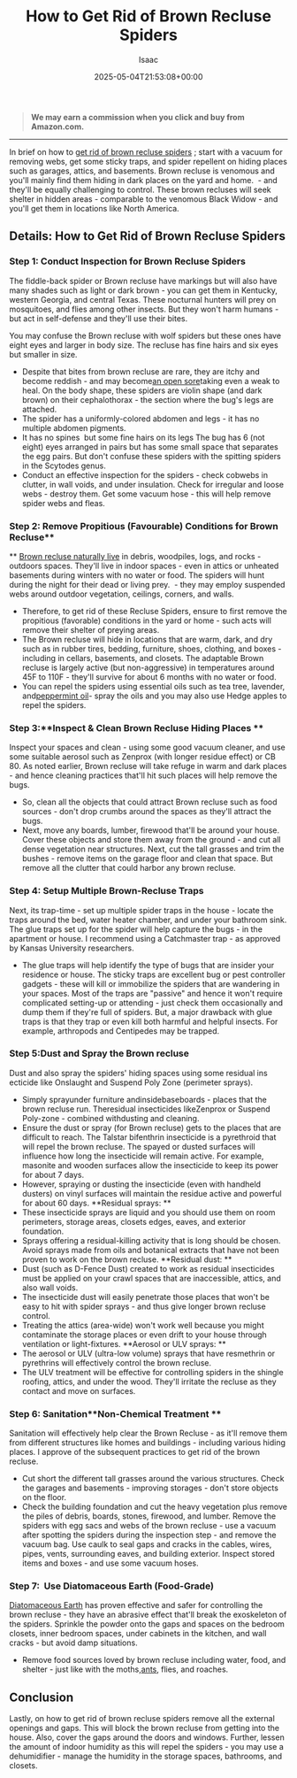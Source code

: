 ﻿---
author: Isaac
layout: post
title: How to Get Rid of Brown Recluse Spiders
date: '2025-05-04T21:53:08+00:00'
categories:
- Guide
- Spiders
tags: []
slug: /how-to-get-rid-of-brown-recluse-spiders/
lastmod: 2025-05-07T12:21:27+03:00
---
> **We may earn a commission when you click and buy from Amazon.com.**
>

---
In brief on how to
[get rid of brown recluse spiders](https://pestpolicy.com/how-to-get-rid-of-spiders/)
; start with a vacuum for removing webs, get some sticky traps, and spider repellent on hiding places such as garages, attics, and basements.
Brown recluse is venomous and you'll mainly find them hiding in dark places on the yard and home.  - and they'll be equally challenging to control.
These brown recluses will seek shelter in hidden areas - comparable to the venomous Black Widow - and you'll get them in locations like North America.
## Details: How to Get Rid of Brown Recluse Spiders
### Step 1: Conduct Inspection for Brown Recluse Spiders
The fiddle-back spider or Brown recluse have markings but will also have many shades such as light or dark brown - you can get them in Kentucky, western Georgia, and central Texas.
These nocturnal hunters will prey on mosquitoes, and flies among other insects. But they won't harm humans - but act in self-defense and they'll use their bites.

You may confuse the Brown recluse with wolf spiders but these ones have eight eyes and larger in body size. The recluse has fine hairs and six eyes but smaller in size.
- Despite that bites from brown recluse are rare, they are itchy and become reddish - and may become[an open sore](https://www.mayoclinic.org/diseases-conditions/spider-bites/symptoms-causes/syc-20352371)taking even a weak to heal.
On the body shape, these spiders are violin shape (and dark brown) on their cephalothorax - the section where the bug's legs are attached.
- The spider has a uniformly-colored abdomen and legs - it has no multiple abdomen pigments.
- It has no spines  but some fine hairs on its legs
The bug has 6 (not eight) eyes arranged in pairs but has some small space that separates the egg pairs. But don't confuse these spiders with the spitting spiders in the Scytodes genus.
- Conduct an effective inspection for the spiders - check cobwebs in clutter, in wall voids, and under insulation. Check for irregular and loose webs - destroy them.
Get some vacuum hose - this will help remove spider webs and fleas.
### Step 2: Remove Propitious (Favourable) Conditions for Brown Recluse**
**
[Brown recluse naturally live](https://entomology.ca.uky.edu/ef631)
in
debris, woodpiles, logs, and rocks -
outdoors spaces. They'll live in
indoor spaces - even in attics or
unheated basements during winters with no
water or food.
The spiders will hunt during the night for their dead or living prey.  - they may employ suspended webs around outdoor vegetation, ceilings, corners, and walls.
- Therefore, to get rid of these Recluse Spiders, ensure to first remove the propitious (favorable) conditions in the yard or home - such acts will remove their shelter of preying areas.
- The Brown recluse will hide in locations that are warm, dark, and dry such as in rubber tires, bedding, furniture, shoes, clothing, and boxes - including in cellars, basements, and closets.
The adaptable Brown recluse is largely active (but non-aggressive) in temperatures around 45F to 110F - they'll survive for about 6 months with no water or food.
- You can repel the spiders using essential oils such as tea tree, lavender,  and[peppermint oil](https://pestpolicy.com/does-peppermint-oil-repel-spiders/)- spray the oils and you may also use Hedge apples to repel the spiders.
### Step 3:**Inspect & Clean Brown Recluse Hiding Places **
Inspect your spaces and clean - using some good vacuum cleaner, and use some suitable aerosol such as Zenprox (with longer residue effect) or CB 80.
As noted earlier, Brown recluse will take refuge in warm and dark places - and hence cleaning practices that'll hit such places will help remove the bugs.
- So, clean all the objects that could attract Brown recluse such as food sources - don't drop crumbs around the spaces as they'll attract the bugs.
- Next, move any boards, lumber, firewood that'll be around your house. Cover these objects and store them away from the ground - and cut all dense vegetation near structures.
Next, cut the tall grasses and trim the bushes - remove items on the garage floor and clean that space. But remove all the clutter that could harbor any brown recluse.
### Step 4: Setup Multiple Brown-Recluse Traps
Next, its trap-time - set up multiple spider traps in the house - locate the traps around the bed, water heater chamber, and under your bathroom sink.
The glue traps set up for the spider will help capture the bugs - in the apartment or house. I recommend using a Catchmaster trap - as approved by Kansas University researchers.
- The glue traps will help identify the type of bugs that are insider your residence or house.
The sticky traps are excellent bug or pest controller gadgets - these will kill or immobilize the spiders that are wandering in your spaces.
Most of the traps are "passive" and hence it won't require complicated setting-up or attending - just check them occasionally and dump them if they're full of spiders.
But, a major drawback with glue traps is that they trap or even kill both harmful and helpful insects. For example, arthropods and Centipedes may be trapped.
### Step 5:**Dust and Spray the Brown recluse**
Dust and also spray the spiders' hiding spaces using some
residual ins
ecticide like Onslaught and Suspend Poly Zone (perimeter sprays).
- Simply sprayunder furniture andinsidebaseboards - places that the brown recluse run. Theresidual insecticides likeZenprox or Suspend Poly-zone - combined withdusting and cleaning.
- Ensure the dust or spray (for Brown recluse) gets to the places that are difficult to reach. The Talstar bifenthrin insecticide is a pyrethroid that will repel the brown recluse.
The spayed or dusted surfaces will influence how long the insecticide will remain active. For example, masonite and wooden surfaces allow the insecticide to keep its power for about 7 days.
- However, spraying or dusting the insecticide (even with handheld dusters) on vinyl surfaces will maintain the residue active and powerful for about 60 days.
**Residual sprays: **
- These insecticide sprays are liquid and you should use them on room perimeters, storage areas, closets edges, eaves, and exterior foundation.
- Sprays offering a residual-killing activity that is long should be chosen. Avoid sprays made from oils and botanical extracts that have not been proven to work on the brown recluse.
**Residual dust: **
- Dust (such as D-Fence Dust) created to work as residual insecticides must be applied on your crawl spaces that are inaccessible, attics, and also wall voids.
- The insecticide dust will easily penetrate those places that won't be easy to hit with spider sprays - and thus give longer brown recluse control.
- Treating the attics (area-wide) won't work well because you might contaminate the storage places or even drift to your house through ventilation or light-fixtures.
**Aerosol or ULV sprays: **
- The aerosol or ULV (ultra-low volume) sprays that have resmethrin or pyrethrins will effectively control the brown recluse.
- The ULV treatment will be effective for controlling spiders in the shingle roofing, attics, and under the wood. They'll irritate the recluse as they contact and move on surfaces.
### Step 6: Sanitation**Non-Chemical Treatment **
Sanitation will effectively help clear the Brown Recluse - as it'll remove them from different structures like homes and buildings - including various hiding places.
I approve of the subsequent practices to get rid of the brown recluse.
- Cut short the different tall grasses around the various structures. Check the garages and basements - improving storages - don't store objects on the floor.
- Check the building foundation and cut the heavy vegetation plus remove the piles of debris, boards, stones, firewood, and lumber.
Remove the spiders with egg sacs and webs of the brown recluse - use a vacuum after spotting the spiders during the inspection step - and remove the vacuum bag.
Use caulk to seal gaps and cracks in the cables, wires, pipes, vents, surrounding eaves, and building exterior. Inspect stored items and boxes - and use some vacuum hoses.
### Step 7:  Use Diatomaceous Earth (Food-Grade)
[Diatomaceous Earth](https://pestpolicy.com/diatomaceous-earth/)
has proven effective and safer for controlling the brown recluse - they have an abrasive effect that'll break the exoskeleton of the spiders.
Sprinkle the powder onto the gaps and spaces on the bedroom closets, inner bedroom spaces, under cabinets in the kitchen, and wall cracks - but avoid damp situations.
- Remove food sources loved by brown recluse including water, food, and shelter - just like with the moths,[ants](https://pestpolicy.com/best-fire-ant-killer-for-lawns/), flies, and roaches.
## Conclusion
Lastly, on how to get rid of brown recluse spiders remove all the external openings and gaps.
This will block the brown recluse from getting into the house. Also, cover the gaps around the doors and windows.
Further, lessen the amount of indoor humidity as this will repel the spiders - you may use a dehumidifier - manage the humidity in the storage spaces, bathrooms, and closets.
